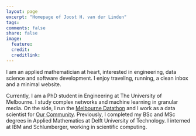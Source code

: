 ```yaml
---
layout: page
excerpt: "Homepage of Joost H. van der Linden"
tags: 
comments: false
share: false
image:
  feature: 
  credit: 
  creditlink: 
---
```


I am an applied mathematician at heart, interested in engineering, data science and software development. I enjoy traveling, running, a clean inbox and a minimal website.

Currently, I am a PhD student in Engineering at The University of Melbourne. I study complex networks and machine learning in granular media. On the side, I run the [Melbourne Datathon](http://www.datasciencemelbourne.com/datathon) and I work as a data scientist for [Our Community](https://www.ourcommunity.com.au/). Previously, I completed my BSc and MSc degrees in Applied Mathematics at Delft University of Technology. I interned at IBM and Schlumberger, working in scientific computing.
